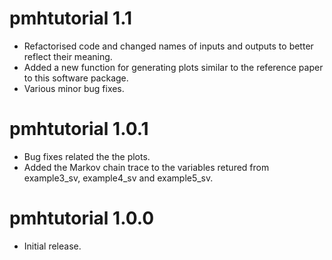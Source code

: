 # pmhtutorial 1.1
* Refactorised code and changed names of
  inputs and outputs to better reflect
  their meaning.
* Added a new function for generating 
  plots similar to the reference paper
  to this software package.
* Various minor bug fixes.

# pmhtutorial 1.0.1
* Bug fixes related the the plots.
* Added the Markov chain trace to the variables
  retured from example3_sv, example4_sv and
  example5_sv.

# pmhtutorial 1.0.0
* Initial release.
